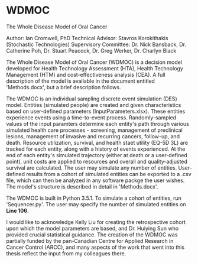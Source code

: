 # WDMOC
The Whole Disease Model of Oral Cancer

Author: Ian Cromwell, PhD
Technical Advisor: Stavros Korokithakis (Stochastic Technologies)
Supervisory Committee: Dr. Nick Bansback, Dr. Catherine Poh, Dr. Stuart Peacock, Dr. Greg Werker, Dr. Charlyn Black

The Whole Disease Model of Oral Cancer (WDMOC) is a decision model developed for Health Technology Assessment (HTA), Health Technology Management (HTM) and cost-effectiveness analysis (CEA). A full description of the model is available in the document entitled 'Methods.docx', but a brief description follows.

The WDMOC is an individual sampling discrete event simulation (DES) model. Entities (simulated people) are created and given characteristics based on user-defined parameters (InputParameters.xlsx). These entities experience events using a time-to-event process. Randomly-sampled values of the input paramters determine each entity's path through various simulated health care processes - screening, management of preclinical lesions, management of invasive and recurring cancers, follow-up, and death. Resource utilization, survival, and health staet utility (EQ-5D 3L) are tracked for each entity, along with a history of events experienced. At the end of each entity's simulated trajectory (either at death or a user-defined point), unit costs are applied to resources and overall and quality-adjusted survival are calculated. The user may simulate any number of entities. User-defined results from a cohort of simulated entities can be exported to a .csv file, which can then be analyzed in any software packge the user wishes. The model's structure is described in detail in 'Methods.docx'.

The WDMOC is built in Python 3.5.1. To simulate a cohort of entities, run 'Sequencer.py'. The user may specify the number of simulated entities on **Line 106**.

I would like to acknowledge Kelly Liu for creating the retrospective cohort upon which the model parameters are based, and Dr. Huiying Sun who provided crucial statistical guidance. The creation of the WDMOC was partially funded by the pan-Canadian Centre for Applied Research in Cancer Control (ARCC), and many aspects of the work that went into this thesis reflect the input from my colleagues there.
